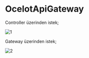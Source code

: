 # OcelotApiGateway
<p>Controller üzerinden istek;</p>

![1](https://user-images.githubusercontent.com/34273337/152810785-44411cec-575f-48c1-b976-b1c7d1703f2a.PNG)
 
 <p>Gateway üzerinden istek;</p>
 
![2](https://user-images.githubusercontent.com/34273337/152810817-1d2d313c-ab88-4df8-aaeb-428af3a37f74.PNG)
